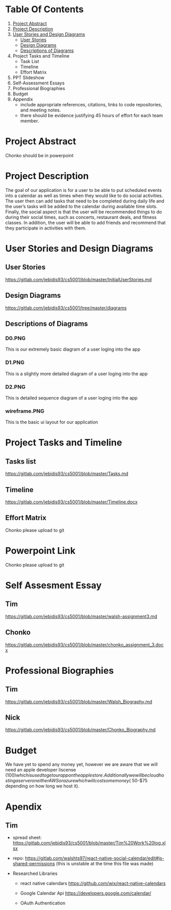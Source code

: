 # Table Of Contents

1. [Project Abstract](#project-abstract)
2. [Project Description](#project-description)
3. [User Stories and Design Diagrams](#user-stories-and-design-diagrams)
   - [User Stories](#user-stories)
   - [Design Diagrams](#design-diagrams)
   - [Descriptions of Diagrams](#descriptions-of-diagrams)
4. Project Tasks and Timeline
   - Task List
   - Timeline
   - Effort Matrix
5. PPT Slideshow
6. Self-Assessment Essays
7. Professional Biographies
8. Budget
9. Appendix
   - include appropriate references, citations, links to code repositories, and meeting notes.
   - there should be evidence justifying 45 hours of effort for each team member.

# Project Abstract

Chonko should be in powerpoint

# Project Description

The goal of our application is for a user to be able to put scheduled events into a calendar as well as times when they would like to do social activities. The user then can add tasks that need to be completed during daily life and the user’s tasks will be added to the calendar during available time slots. Finally, the social aspect is that the user will be recommended things to do during their social times, such as concerts, restaurant deals, and fitness classes. In addition, the user will be able to add friends and recommend that they participate in activities with them.

# User Stories and Design Diagrams

## User Stories

https://gitlab.com/jebidis93/cs5001/blob/master/InitialUserStories.md

## Design Diagrams

https://gitlab.com/jebidis93/cs5001/tree/master/diagrams

## Descriptions of Diagrams

### D0.PNG

This is our extremely basic diagram of a user loging into the app

### D1.PNG

This is a slightly more detailed diagram of a user loging into the app

### D2.PNG

This is detailed sequence diagram of a user loging into the app

### wireframe.PNG

This is the basic ui layout for our application

# Project Tasks and Timeline

## Tasks list

https://gitlab.com/jebidis93/cs5001/blob/master/Tasks.md

## Timeline

https://gitlab.com/jebidis93/cs5001/blob/master/Timeline.docx

## Effort Matrix

Chonko please upload to git

# Powerpoint Link

Chonko please upload to git

# Self Assesment Essay

## Tim

https://gitlab.com/jebidis93/cs5001/blob/master/walsh-assignment3.md

## Chonko

https://gitlab.com/jebidis93/cs5001/blob/master/chonko_assignment_3.docx

# Professional Biographies

## Tim

https://gitlab.com/jebidis93/cs5001/blob/master/Walsh_Biography.md

## Nick

https://gitlab.com/jebidis93/cs5001/blob/master/Chonko_Biography.md

# Budget

We have yet to spend any money yet, however we are aware that we will need an apple developer liscense ($100) which is used to get our app on the apple store. Additionally we will be cloud hosting a server on either AWS or azure which will cost some money (~$50-\$75 depending on how long we host it).

# Apendix

## Tim

- spread sheet: https://gitlab.com/jebidis93/cs5001/blob/master/Tim%20Work%20log.xlsx

- repo: https://gitlab.com/walshts97/react-native-social-calendar/edit#js-shared-permissions
  (this is unstable at the time this file was made)

- Researched Libraries

  - react native calendars
    https://github.com/wix/react-native-calendars

  - Google Calendar Api
    https://developers.google.com/calendar/

  - OAuth Authentication
